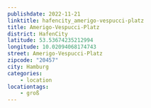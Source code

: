 ```yaml
---
publishdate: 2022-11-21
linktitle: hafencity_amerigo-vespucci-platz
title: Amerigo-Vespucci-Platz
district: HafenCity
latitude: 53.53674235212994
longitude: 10.02094068174743
street: Amerigo-Vespucci-Platz
zipcode: "20457"
city: Hamburg
categories:
    - location
locationtags:
    - groß
---
```

